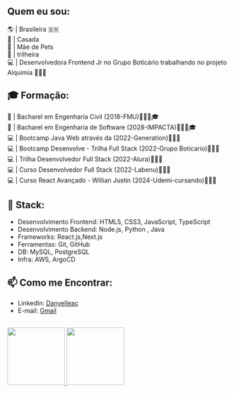 ## Quem eu sou:
🌎 | Brasileira 🇧🇷</br>
💑 | Casada </br>
🐶 | Mãe de Pets </br>
🌿 | trilheira </br>
💻 | Desenvolvedora Frontend Jr no Grupo Boticário trabalhando no projeto Alquimia 👩🏽‍💻</br>

## 🎓 Formação:
🏫 | Bacharel em Engenharia Civil (2018-FMU)👷🏽‍♀️🎓</br>
🏫 | Bacharel em Engenharia de Software (2028-IMPACTA)👩🏽‍💻🎓</br>
💻 | Bootcamp Java Web através da (2022-Generation)👩🏽‍💻</br>
💻 | Bootcamp Desenvolve - Trilha Full Stack (2022-Grupo Boticario)👩🏽‍💻</br>
💻 | Trilha Desenvolvedor Full Stack (2022-Alura)👩🏽‍💻</br>
💻 | Curso Desenvolvedor Full Stack (2022-Labenu)👩🏽‍💻</br>
💻 | Curso React Avançado - Willian Justin (2024-Udemi-cursando)👩🏽‍💻</br>

## 🔧 Stack:
- Desenvolvimento Frontend: HTML5, CSS3, JavaScript, TypeScript
- Desenvolvimento Backend: Node.js, Python , Java
- Frameworks: React.js,Next.js
- Ferramentas: Git, GitHub
- DB: MySQL, PostgreSQL
- Infra: AWS, ArgoCD

## 📫 Como me Encontrar:
- LinkedIn: [Danyelleac](https://www.linkedin.com/in/Danyelleac)
- E-mail: [Gmail](danyelleacandido@gmail.com)

##

<div align="justify" >
  <a href="https://github.com/Danyelleac">
  <img height="130em" src="https://github-readme-stats.vercel.app/api?username=Danyelleac&show_icons=true&theme=synthwave&include_all_commits=true&count_private=true"/>
  <img height="130em" src="https://github-readme-stats.vercel.app/api/top-langs/?username=Danyelleac&layout=compact&langs_count=7&theme=synthwave"/>
 </div>
  
